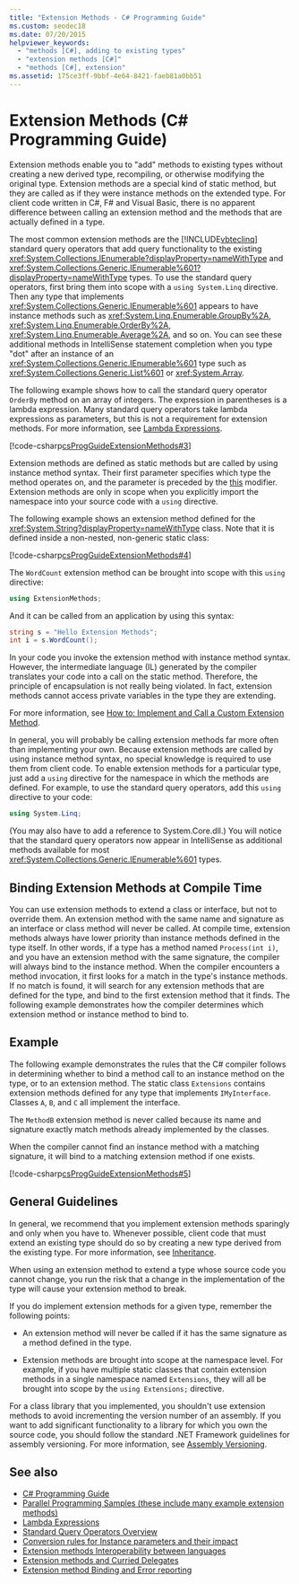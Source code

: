 ```yaml
---
title: "Extension Methods - C# Programming Guide"
ms.custom: seodec18
ms.date: 07/20/2015
helpviewer_keywords: 
  - "methods [C#], adding to existing types"
  - "extension methods [C#]"
  - "methods [C#], extension"
ms.assetid: 175ce3ff-9bbf-4e64-8421-faeb81a0bb51
---
```

# Extension Methods (C# Programming Guide)
Extension methods enable you to "add" methods to existing types without creating a new derived type, recompiling, or otherwise modifying the original type. Extension methods are a special kind of static method, but they are called as if they were instance methods on the extended type. For client code written in C#, F# and Visual Basic, there is no apparent difference between calling an extension method and the methods that are actually defined in a type.  
  
 The most common extension methods are the [!INCLUDE[vbteclinq](~/includes/vbteclinq-md.md)] standard query operators that add query functionality to the existing <xref:System.Collections.IEnumerable?displayProperty=nameWithType> and <xref:System.Collections.Generic.IEnumerable%601?displayProperty=nameWithType> types. To use the standard query operators, first bring them into scope with a `using System.Linq` directive. Then any type that implements <xref:System.Collections.Generic.IEnumerable%601> appears to have instance methods such as <xref:System.Linq.Enumerable.GroupBy%2A>, <xref:System.Linq.Enumerable.OrderBy%2A>, <xref:System.Linq.Enumerable.Average%2A>, and so on. You can see these additional methods in IntelliSense statement completion when you type "dot" after an instance of an <xref:System.Collections.Generic.IEnumerable%601> type such as <xref:System.Collections.Generic.List%601> or <xref:System.Array>.  
  
 The following example shows how to call the standard query operator `OrderBy` method on an array of integers. The expression in parentheses is a lambda expression. Many standard query operators take lambda expressions as parameters, but this is not a requirement for extension methods. For more information, see [Lambda Expressions](../../../csharp/programming-guide/statements-expressions-operators/lambda-expressions.md).  
  
 [!code-csharp[csProgGuideExtensionMethods#3](../../../csharp/programming-guide/classes-and-structs/codesnippet/CSharp/extension-methods_1.cs)]  
  
 Extension methods are defined as static methods but are called by using instance method syntax. Their first parameter specifies which type the method operates on, and the parameter is preceded by the [this](../../../csharp/language-reference/keywords/this.md) modifier. Extension methods are only in scope when you explicitly import the namespace into your source code with a `using` directive.  
  
 The following example shows an extension method defined for the <xref:System.String?displayProperty=nameWithType> class. Note that it is defined inside a non-nested, non-generic static class:  
  
 [!code-csharp[csProgGuideExtensionMethods#4](../../../csharp/programming-guide/classes-and-structs/codesnippet/CSharp/extension-methods_2.cs)]  
  
 The `WordCount` extension method can be brought into scope with this `using` directive:  
  
```csharp  
using ExtensionMethods;  
```  
  
 And it can be called from an application by using this syntax:  
  
```csharp  
string s = "Hello Extension Methods";  
int i = s.WordCount();  
```  
  
 In your code you invoke the extension method with instance method syntax. However, the intermediate language (IL) generated by the compiler translates your code into a call on the static method. Therefore, the principle of encapsulation is not really being violated. In fact, extension methods cannot access private variables in the type they are extending.  
  
 For more information, see [How to: Implement and Call a Custom  Extension Method](../../../csharp/programming-guide/classes-and-structs/how-to-implement-and-call-a-custom-extension-method.md).  
  
 In general, you will probably be calling extension methods far more often than implementing your own. Because extension methods are called by using instance method syntax, no special knowledge is required to use them from client code. To enable extension methods for a particular type, just add a `using` directive for the namespace in which the methods are defined. For example, to use the standard query operators, add this `using` directive to your code:  
  
```csharp  
using System.Linq;  
```  
  
 (You may also have to add a reference to System.Core.dll.) You will notice that the standard query operators now appear in IntelliSense as additional methods available for most <xref:System.Collections.Generic.IEnumerable%601> types.  
  
## Binding Extension Methods at Compile Time  
 You can use extension methods to extend a class or interface, but not to override them. An extension method with the same name and signature as an interface or class method will never be called. At compile time, extension methods always have lower priority than instance methods defined in the type itself. In other words, if a type has a method named `Process(int i)`, and you have an extension method with the same signature, the compiler will always bind to the instance method. When the compiler encounters a method invocation, it first looks for a match in the type's instance methods. If no match is found, it will search for any extension methods that are defined for the type, and bind to the first extension method that it finds. The following example demonstrates how the compiler determines which extension method or instance method to bind to.  
  
## Example  
 The following example demonstrates the rules that the C# compiler follows in determining whether to bind a method call to an instance method on the type, or to an extension method. The static class `Extensions` contains extension methods defined for any type that implements `IMyInterface`. Classes `A`, `B`, and `C` all implement the interface.  
  
 The `MethodB` extension method is never called because its name and signature exactly match methods already implemented by the classes.  
  
 When the compiler cannot find an instance method with a matching signature, it will bind to a matching extension method if one exists.  
  
 [!code-csharp[csProgGuideExtensionMethods#5](../../../csharp/programming-guide/classes-and-structs/codesnippet/CSharp/extension-methods_3.cs)]  
  
## General Guidelines  
 In general, we recommend that you implement extension methods sparingly and only when you have to. Whenever possible, client code that must extend an existing type should do so by creating a new type derived from the existing type. For more information, see [Inheritance](../../../csharp/programming-guide/classes-and-structs/inheritance.md).  
  
 When using an extension method to extend a type whose source code you cannot change, you run the risk that a change in the implementation of the type will cause your extension method to break.  
  
 If you do implement extension methods for a given type, remember the following points:  
  
-   An extension method will never be called if it has the same signature as a method defined in the type.  
  
-   Extension methods are brought into scope at the namespace level. For example, if you have multiple static classes that contain extension methods in a single namespace named `Extensions`, they will all be brought into scope by the `using Extensions;` directive.  
  
 For a class library that you implemented, you shouldn't use extension methods to avoid incrementing the version number of an assembly. If you want to add significant functionality to a library for which you own the source code, you should follow the standard .NET Framework guidelines for assembly versioning. For more information, see [Assembly Versioning](../../../../docs/framework/app-domains/assembly-versioning.md).  
  
## See also

- [C# Programming Guide](../../../csharp/programming-guide/index.md)  
- [Parallel Programming Samples (these include many example extension methods)](https://code.msdn.microsoft.com/Samples-for-Parallel-b4b76364)  
- [Lambda Expressions](../../../csharp/programming-guide/statements-expressions-operators/lambda-expressions.md)  
- [Standard Query Operators Overview](../../../csharp/programming-guide/concepts/linq/standard-query-operators-overview.md)
- [Conversion rules for Instance parameters and their impact](https://blogs.msdn.microsoft.com/sreekarc/2007/10/11/conversion-rules-for-instance-parameters-and-their-impact)  
- [Extension methods Interoperability between languages](https://blogs.msdn.microsoft.com/sreekarc/2007/10/11/extension-methods-interoperability-between-languages)  
- [Extension methods and Curried Delegates](https://blogs.msdn.microsoft.com/sreekarc/2007/05/01/extension-methods-and-curried-delegates)  
- [Extension method Binding and Error reporting](https://blogs.msdn.microsoft.com/sreekarc/2007/04/26/extension-method-binding-and-error-reporting)
